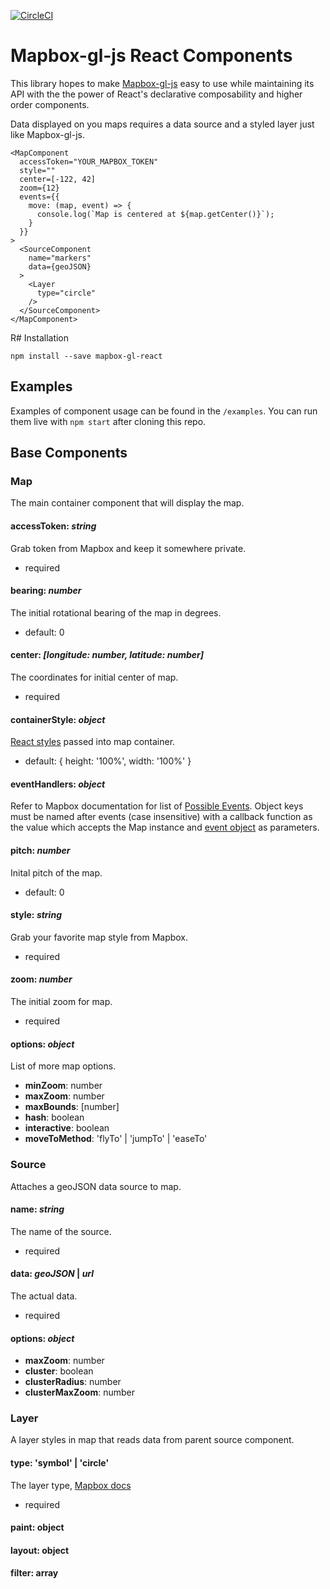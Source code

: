 [![CircleCI](https://circleci.com/gh/tcandens/mapbox-gl-react.svg?style=svg)](https://circleci.com/gh/tcandens/mapbox-gl-react)

# Mapbox-gl-js React Components
This library hopes to make [Mapbox-gl-js](https://www.mapbox.com/mapbox-gl-js/) easy to use while maintaining its
API with the the power of React's declarative composability and higher order components.

Data displayed on you maps requires a data source and a styled layer just like
Mapbox-gl-js.

```JSX
<MapComponent
  accessToken="YOUR_MAPBOX_TOKEN"
  style=""
  center=[-122, 42]
  zoom={12}
  events={{
    move: (map, event) => {
      console.log(`Map is centered at ${map.getCenter()}`);
    }
  }}
>
  <SourceComponent
    name="markers"
    data={geoJSON}
  >
    <Layer
      type="circle"
    />
  </SourceComponent>
</MapComponent>
```

R# Installation

`npm install --save mapbox-gl-react`

## Examples

Examples of component usage can be found in the `/examples`.
You can run them live with `npm start` after cloning this repo.

## Base Components
### Map
The main container component that will display the map.
#### accessToken: _string_
Grab token from Mapbox and keep it somewhere private.
- required

#### bearing: _number_
The initial rotational bearing of the map in degrees.
- default: 0

#### center: _[longitude: number, latitude: number]_
The coordinates for initial center of map.
- required

#### containerStyle: _object_
[React styles](https://facebook.github.io/react/tips/inline-styles.html) passed into map container.
- default: {
  height: '100%',
  width: '100%'
}

#### eventHandlers: _object_
Refer to Mapbox documentation for list of [Possible Events](https://www.mapbox.com/mapbox-gl-js/api/#Map.event:webglcontextlost).
Object keys must be named after events (case insensitive) with a callback function as the value which accepts the Map instance and [event object](https://www.mapbox.com/mapbox-gl-js/api/#Events) as parameters.

#### pitch: _number_
Inital pitch of the map.
- default: 0

#### style: _string_
Grab your favorite map style from Mapbox.
- required

#### zoom: _number_
The initial zoom for map.
- required

#### options: _object_
List of more map options.
- **minZoom**: number
- **maxZoom**: number
- **maxBounds**: [number]
- **hash**: boolean
- **interactive**: boolean
- **moveToMethod**: 'flyTo' | 'jumpTo' | 'easeTo'

### Source
Attaches a geoJSON data source to map.
#### name: _string_
The name of the source.
- required
#### data: _geoJSON_ | _url_
The actual data.
- required
#### options: _object_
- **maxZoom**: number
- **cluster**: boolean
- **clusterRadius**: number
- **clusterMaxZoom**: number

### Layer
A layer styles in map that reads data from parent source component.
#### type: 'symbol' | 'circle'
The layer type, [Mapbox docs](https://www.mapbox.com/mapbox-gl-style-spec/#layers)
- required
#### paint: object
#### layout: object
#### filter: array
